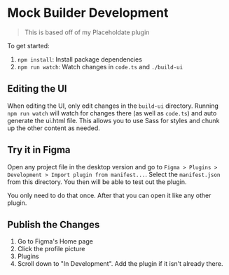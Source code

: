 # Mock Builder Development

> This is based off of my Placeholdate plugin

<!-- > See the [Mock Builder plugin page](https://www.figma.com/community/plugin/1098444899707858859/Placeholdate) for using Mock Builder in Figma. -->

To get started:

1. `npm install`: Install package dependencies
2. `npm run watch`: Watch changes in `code.ts` and `./build-ui`

## Editing the UI

When editing the UI, only edit changes in the `build-ui` directory. Running `npm run watch` will watch for changes there (as well as `code.ts`) and auto generate the ui.html file. This allows you to use Sass for styles and chunk up the other content as needed.

## Try it in Figma

Open any project file in the desktop version and go to `Figma > Plugins > Development > Import plugin from manifest...`. Select the `manifest.json` from this directory. You then will be able to test out the plugin.

You only need to do that once. After that you can open it like any other plugin.

## Publish the Changes

1. Go to Figma's Home page
2. Click the profile picture
3. Plugins
4. Scroll down to "In Development". Add the plugin if it isn't already there.
